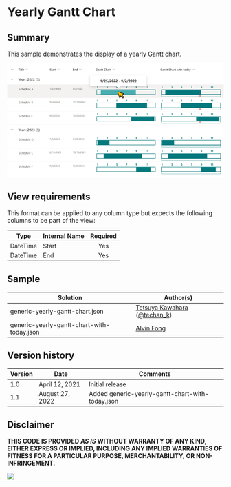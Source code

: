 # Yearly Gantt Chart

## Summary
This sample demonstrates the display of a yearly Gantt chart.

![screenshot of the sample](./assets/screenshot.png)

## View requirements

This format can be applied to any column type but expects the following columns to be part of the view:

|Type               |Internal Name|Required|
|-------------------|-------------|:------:|
|DateTime           |Start        |Yes     |
|DateTime           |End          |Yes     |

## Sample

Solution|Author(s)
--------|---------
generic-yearly-gantt-chart.json | [Tetsuya Kawahara](https://github.com/tecchan1107) ([@techan_k](https://twitter.com/techan_k))
generic-yearly-gantt-chart-with-today.json | [Alvin Fong](https://github.com/hakki-max)

## Version history

Version |Date          |Comments
--------|--------------|--------------------------------
1.0     |April 12, 2021|Initial release
1.1     |August 27, 2022|Added generic-yearly-gantt-chart-with-today.json

## Disclaimer
**THIS CODE IS PROVIDED *AS IS* WITHOUT WARRANTY OF ANY KIND, EITHER EXPRESS OR IMPLIED, INCLUDING ANY IMPLIED WARRANTIES OF FITNESS FOR A PARTICULAR PURPOSE, MERCHANTABILITY, OR NON-INFRINGEMENT.**

<img src="https://pnptelemetry.azurewebsites.net/list-formatting/column-samples/generic-yearly-gantt-chart" />
